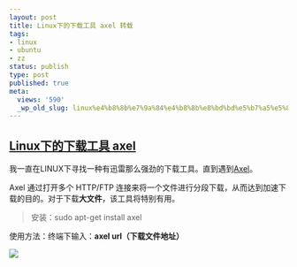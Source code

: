 ```yaml
---
layout: post
title: Linux下的下载工具 axel 转载
tags:
- linux
- ubuntu
- zz
status: publish
type: post
published: true
meta:
  views: '590'
  _wp_old_slug: linux%e4%b8%8b%e7%9a%84%e4%b8%8b%e8%bd%bd%e5%b7%a5%e5%85%b7-axel-%e8%bd%ac%e8%bd%bd
---
```


<h2><a href="http://www.hebine.com/blog/archives/194.html" title="Permanent Link: Linux下的下载工具 axel" rel="bookmark">Linux下的下载工具 axel</a></h2>
我一直在LINUX下寻找一种有迅雷那么强劲的下载工具。直到遇到<a href="http://wilmer.gaast.net/main.php/axel.html">Axel</a>。

Axel 通过打开多个 HTTP/FTP 连接来将一个文件进行分段下载，从而达到加速下载的目的。对于下载<strong>大文件</strong>，该工具将特别有用。
<blockquote>安装：sudo apt-get install axel</blockquote>
使用方法：终端下输入：<strong>axel url（下载文件地址）</strong>

![](http://photo7.yupoo.com/20070612/003218_283563135.jpg)
